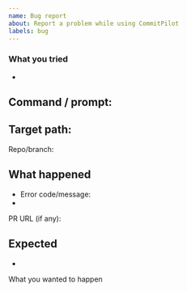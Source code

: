 ```yaml
---
name: Bug report
about: Report a problem while using CommitPilot
labels: bug
---
```


### What you tried
-
 Command / prompt:
-
 Target path:
-
 Repo/branch:

## What happened
- Error code/message:
-
 PR URL (if any):

## Expected
-
 What you wanted to happen